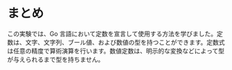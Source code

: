 # まとめ

この実験では、Go 言語において定数を宣言して使用する方法を学びました。定数は、文字、文字列、ブール値、および数値の型を持つことができます。定数式は任意の精度で算術演算を行います。数値定数は、明示的な変換などによって型が与えられるまで型を持ちません。
